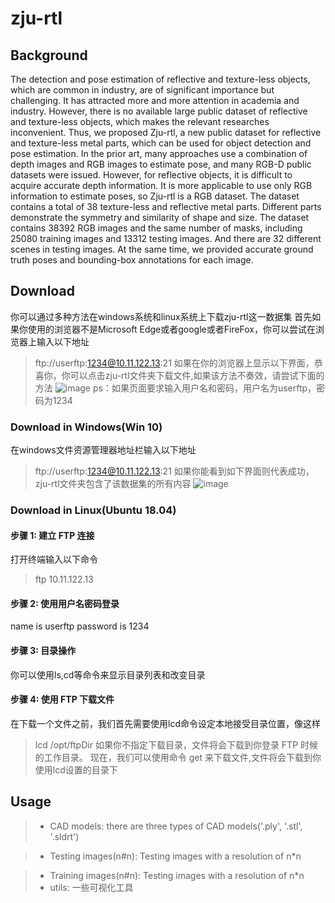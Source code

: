 # zju-rtl
## Background
  The detection and pose estimation of reflective and texture-less objects, which are common in industry, are of significant importance but challenging.
It has attracted more and more attention in academia and industry. However, there is no available large public dataset of reflective and texture-less objects, which makes the relevant researches inconvenient. Thus, we proposed Zju-rtl, a new public dataset for reflective and texture-less metal parts, which can be used for object detection and pose estimation. In the prior art, many approaches use a combination of depth images and RGB images to estimate pose, and many RGB-D public datasets were issued. However, for reflective objects, it is difficult to acquire accurate depth information. It is more applicable to use only RGB information to estimate poses, so Zju-rtl is a RGB dataset. The dataset contains a total of 38 texture-less and reflective metal parts. Different parts demonstrate the symmetry and similarity of shape and size. The dataset contains 38392 RGB images and the same number of masks, including 25080 training images and 13312 testing images. And there are 32 different scenes in testing images. At the same time, we provided accurate ground truth poses and bounding-box annotations for each image. 

## Download
你可以通过多种方法在windows系统和linux系统上下载zju-rtl这一数据集
首先如果你使用的浏览器不是Microsoft Edge或者google或者FireFox，你可以尝试在浏览器上输入以下地址
> ftp://userftp:1234@10.11.122.13:21
如果在你的浏览器上显示以下界面，恭喜你，你可以点击zju-rtl文件夹下载文件,如果该方法不奏效，请尝试下面的方法
![image](https://user-images.githubusercontent.com/60084969/140631663-623f69e7-339f-42f5-9897-c3670dcea610.png)
> ps：如果页面要求输入用户名和密码，用户名为userftp，密码为1234

### Download in Windows(Win 10)
在windows文件资源管理器地址栏输入以下地址
> ftp://userftp:1234@10.11.122.13:21
> 如果你能看到如下界面则代表成功，zju-rtl文件夹包含了该数据集的所有内容
![image](https://user-images.githubusercontent.com/60084969/140631787-593cb14c-97af-4f7b-b1d6-b19f22e45bad.png)

### Download in Linux(Ubuntu 18.04)
#### 步骤 1: 建立 FTP 连接
打开终端输入以下命令
> ftp 10.11.122.13
#### 步骤 2: 使用用户名密码登录
name is userftp
password is 1234
#### 步骤 3: 目录操作
你可以使用ls,cd等命令来显示目录列表和改变目录

#### 步骤 4: 使用 FTP 下载文件
在下载一个文件之前，我们首先需要使用lcd命令设定本地接受目录位置，像这样
> lcd /opt/ftpDir
如果你不指定下载目录，文件将会下载到你登录 FTP 时候的工作目录。
现在，我们可以使用命令 get 来下载文件,文件将会下载到你使用lcd设置的目录下

## Usage
>* CAD models: there are three types of CAD models('.ply', '.stl', '.sldrt')

>* Testing images(n#n): Testing images with a resolution of n*n

>* Training images(n#n): Testing images with a resolution of n*n
>* utils: 一些可视化工具 
